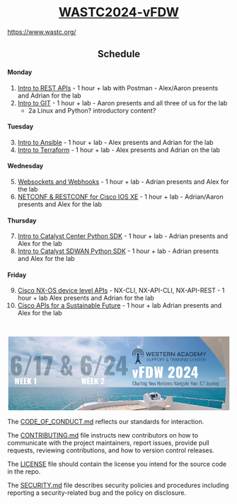 # <h1 align="center">[WASTC2024-vFDW](https://drive.google.com/file/d/1vOEO6-PxyzpqRCuSVPDGWBFUtkD7bonb/view?pli=1)</h1>
<a slign='center' href='https://www.wastc.org/'>https://www.wastc.org/</a>



## <h2 align="center">Schedule</h2>

#### Monday
1. [Intro to REST APIs](https://github.com/CiscoDevNet/WASTC2024-vFDW/tree/main/1-Monday/Intro-to-REST-APIs) - 1 hour + lab with Postman - Alex/Aaron presents and Adrian for the lab
2. [Intro to GIT](https://github.com/CiscoDevNet/WASTC2024-vFDW/tree/main/1-Monday/Intro-to-Git) - 1 hour + lab - Aaron presents and all three of us for the lab
   * 2a Linux and Python? introductory content?


#### Tuesday
3. [Intro to Ansible](https://github.com/CiscoDevNet/WASTC2024-vFDW/tree/main/2-Tuesday/Intro-to-Ansible) - 1 hour + lab - Alex presents and Adrian for the lab
4. [Intro to Terraform](https://github.com/CiscoDevNet/WASTC2024-vFDW/tree/main/2-Tuesday/Intro-to-Terraform) - 1 hour + lab - Alex presents and Adrian on the lab


#### Wednesday
5. [Websockets and Webhooks](https://github.com/CiscoDevNet/WASTC2024-vFDW/tree/main/3-Wednesday/Websockets-and-Webhooks) - 1 hour + lab - Adrian presents and Alex for the lab
6. [NETCONF & RESTCONF for Cisco IOS XE](https://github.com/CiscoDevNet/WASTC2024-vFDW/tree/main/3-Wednesday/NETCONF-and-RESTCONF) - 1 hour + lab - Adrian/Aaron presents and Alex for the lab


#### Thursday
7. [Intro to Catalyst Center Python SDK](https://github.com/CiscoDevNet/WASTC2024-vFDW/tree/main/4-Thursday/Intro-to-Catalyst-Center-Python-SDK) - 1 hour + lab - Adrian presents and Alex for the lab
8. [Intro to Catalyst SDWAN Python SDK](https://github.com/CiscoDevNet/WASTC2024-vFDW/tree/main/4-Thursday/Intro-to-Catalyst-SDWAN-Python-SDK) - 1 hour + lab - Adrian presents and Alex for the lab


#### Friday
9. [Cisco NX-OS device level APIs](https://github.com/CiscoDevNet/WASTC2024-vFDW/tree/main/5-Friday/Cisco-NX-OS-device-level-APIs) - NX-CLI, NX-API-CLI, NX-API-REST - 1 hour + lab Alex presents and Adrian for the lab
10. [Cisco APIs for a Sustainable Future](https://github.com/CiscoDevNet/WASTC2024-vFDW/tree/main/5-Friday/Cisco-APIs-for-a-Sustainable-Future) - 1 hour + lab Adrian presents and Alex for the lab


<br>
<p align="center"><img src="https://github.com/CiscoDevNet/WASTC2024-vFDW/blob/main/2-Tuesday/Intro-to-Ansible/WASTC%20ICT%20Faculty%20Develop%20Weeks%202024.gif?raw=true" width="500" /></p>


The [CODE_OF_CONDUCT.md](https://github.com/CiscoDevNet/WASTC2024-vFDW/blob/main/CODE_OF_CONDUCT.md) reflects our standards for interaction. 

The [CONTRIBUTING.md](https://github.com/CiscoDevNet/WASTC2024-vFDW/blob/main/CONTRIBUTING.md) file instructs new contributors on how to communicate with the project maintainers, report issues, provide pull requests, reviewing contributions, and how to version control releases.

The [LICENSE](https://github.com/CiscoDevNet/WASTC2024-vFDW/blob/main/LICENSE) file should contain the license you intend for the source code in the repo. 

The [SECURITY.md](https://github.com/CiscoDevNet/WASTC2024-vFDW/blob/main/SECURITY.md) file describes security policies and procedures including reporting a security-related bug and the policy on disclosure. 
